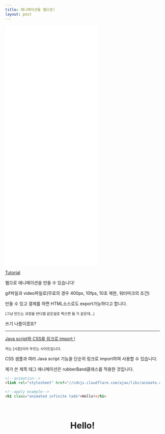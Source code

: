 ```yaml
---
title: 애니메이션을 웹으로!
layout: post
---
```


<script language="javascript" type="text/javascript">

function front(obj){
  obj.style.height = obj.style.width*3/7 + 'px';
}

</script>

<iframe onload="front(this)" style="height:20%" src="//www.youtube.com/embed/8SoKASkCuuw" frameborder="0" webkitallowfullscreen="" mozallowfullscreen="" allowfullscreen=""></iframe>

<span style="text-align:center;">[Tutorial](//www.animatron.com/tutorial)</span>

웹으로 애니메이션을 만들 수 있습니다!

gif파일과 video파일로(무료의 경우 400px, 10fps, 10초 제한, 워터마크의 조건)

만들 수 있고 결제를 하면 HTML소스로도 export가능하다고 합니다.

<small>(그냥 만드는 과정을 반디캠 같은걸로 찍으면 될 거 같은데...)</small>

쓰기 나름이겠죠?

- - -

[Java script와 CSS를 링크로 import !](//cdnjs.com)

<small>저는 [시원]이라 부르는 사이트입니다.</small>

CSS 샘플과 여러 Java script 기능을 단순히 링크로 import하여 사용할 수 있습니다.

제가 쓴 제목 태그 애니메이션은 rubberBand클래스를 적용한 것입니다.

```html
<!--animation-->
<link rel="stylesheet" href="//cdnjs.cloudflare.com/ajax/libs/animate.css/3.5.1/animate.css">

<!--apply example-->
<h1 class="animated infinite tada">Hello!</h1>
```
<br>

<h1 style="text-align:center;" class="animated infinite tada">Hello!</h1>
